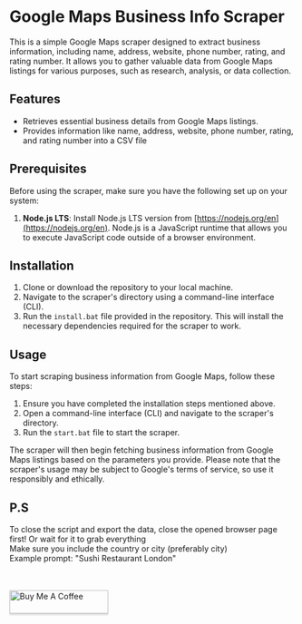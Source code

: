 # Google Maps Business Info Scraper

This is a simple Google Maps scraper designed to extract business information, including name, address, website, phone number, rating, and rating number. It allows you to gather valuable data from Google Maps listings for various purposes, such as research, analysis, or data collection.

## Features

- Retrieves essential business details from Google Maps listings.
- Provides information like name, address, website, phone number, rating, and rating number into a CSV file

## Prerequisites

Before using the scraper, make sure you have the following set up on your system:

1. **Node.js LTS**: Install Node.js LTS version from [https://nodejs.org/en](https://nodejs.org/en). Node.js is a JavaScript runtime that allows you to execute JavaScript code outside of a browser environment.

## Installation

1. Clone or download the repository to your local machine.
2. Navigate to the scraper's directory using a command-line interface (CLI).
3. Run the `install.bat` file provided in the repository. This will install the necessary dependencies required for the scraper to work.

## Usage

To start scraping business information from Google Maps, follow these steps:

1. Ensure you have completed the installation steps mentioned above.
2. Open a command-line interface (CLI) and navigate to the scraper's directory.
3. Run the `start.bat` file to start the scraper.

The scraper will then begin fetching business information from Google Maps listings based on the parameters you provide. Please note that the scraper's usage may be subject to Google's terms of service, so use it responsibly and ethically.

## P.S

To close the script and export the data, close the opened browser page first! Or wait for it to grab everything <br>
Make sure you include the country or city (preferably city) <br>
Example prompt: "Sushi Restaurant London"

<br>
<br>
<a href="https://bmc.link/hsmdev" target="_blank"><img src="https://www.buymeacoffee.com/assets/img/custom_images/orange_img.png" alt="Buy Me A Coffee" style="height: 41px !important;width: 174px !important;box-shadow: 0px 3px 2px 0px rgba(190, 190, 190, 0.5) !important;-webkit-box-shadow: 0px 3px 2px 0px rgba(190, 190, 190, 0.5) !important;" ></a>
